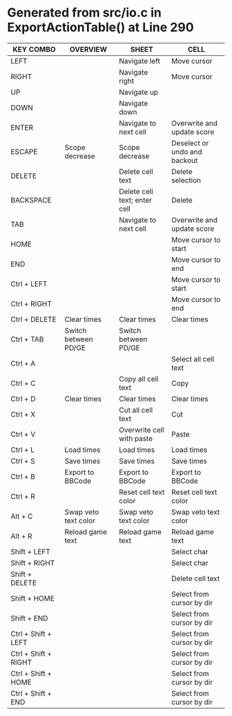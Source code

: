 # Generated from src/io.c in ExportActionTable() at Line 290

|                KEY COMBO |                     OVERVIEW |                        SHEET |                         CELL |
| ------------------------ | ---------------------------- | ---------------------------- | ---------------------------- |
|                     LEFT |                              |                Navigate left |                  Move cursor |
|                    RIGHT |                              |               Navigate right |                  Move cursor |
|                       UP |                              |                  Navigate up |                              |
|                     DOWN |                              |                Navigate down |                              |
|                    ENTER |                              |        Navigate to next cell |   Overwrite and update score |
|                   ESCAPE |               Scope decrease |               Scope decrease | Deselect or undo and backout |
|                   DELETE |                              |             Delete cell text |             Delete selection |
|                BACKSPACE |                              | Delete cell text; enter cell |                       Delete |
|                      TAB |                              |        Navigate to next cell |   Overwrite and update score |
|                     HOME |                              |                              |         Move cursor to start |
|                      END |                              |                              |           Move cursor to end |
|              Ctrl + LEFT |                              |                              |         Move cursor to start |
|             Ctrl + RIGHT |                              |                              |           Move cursor to end |
|            Ctrl + DELETE |                  Clear times |                  Clear times |                  Clear times |
|               Ctrl + TAB |         Switch between PD/GE |         Switch between PD/GE |                              |
|                 Ctrl + A |                              |                              |         Select all cell text |
|                 Ctrl + C |                              |           Copy all cell text |                         Copy |
|                 Ctrl + D |                  Clear times |                  Clear times |                  Clear times |
|                 Ctrl + X |                              |            Cut all cell text |                          Cut |
|                 Ctrl + V |                              |    Overwrite cell with paste |                        Paste |
|                 Ctrl + L |                   Load times |                   Load times |                   Load times |
|                 Ctrl + S |                   Save times |                   Save times |                   Save times |
|                 Ctrl + B |             Export to BBCode |             Export to BBCode |             Export to BBCode |
|                 Ctrl + R |                              |        Reset cell text color |        Reset cell text color |
|                  Alt + C |         Swap veto text color |         Swap veto text color |         Swap veto text color |
|                  Alt + R |             Reload game text |             Reload game text |             Reload game text |
|             Shift + LEFT |                              |                              |                  Select char |
|            Shift + RIGHT |                              |                              |                  Select char |
|           Shift + DELETE |                              |                              |             Delete cell text |
|             Shift + HOME |                              |                              |    Select from cursor by dir |
|              Shift + END |                              |                              |    Select from cursor by dir |
|      Ctrl + Shift + LEFT |                              |                              |    Select from cursor by dir |
|     Ctrl + Shift + RIGHT |                              |                              |    Select from cursor by dir |
|      Ctrl + Shift + HOME |                              |                              |    Select from cursor by dir |
|       Ctrl + Shift + END |                              |                              |    Select from cursor by dir |

